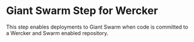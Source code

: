 # Giant Swarm Step for Wercker
This step enables deployments to Giant Swarm when code is committed to a Wercker and Swarm enabled repository.
